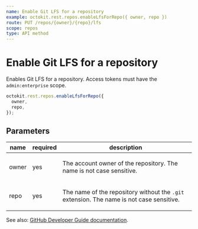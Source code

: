 ```yaml
---
name: Enable Git LFS for a repository
example: octokit.rest.repos.enableLfsForRepo({ owner, repo })
route: PUT /repos/{owner}/{repo}/lfs
scope: repos
type: API method
---
```


# Enable Git LFS for a repository

Enables Git LFS for a repository. Access tokens must have the `admin:enterprise` scope.

```js
octokit.rest.repos.enableLfsForRepo({
  owner,
  repo,
});
```

## Parameters

<table>
  <thead>
    <tr>
      <th>name</th>
      <th>required</th>
      <th>description</th>
    </tr>
  </thead>
  <tbody>
    <tr><td>owner</td><td>yes</td><td>

The account owner of the repository. The name is not case sensitive.

</td></tr>
<tr><td>repo</td><td>yes</td><td>

The name of the repository without the `.git` extension. The name is not case sensitive.

</td></tr>
  </tbody>
</table>

See also: [GitHub Developer Guide documentation](https://docs.github.com/rest/reference/repos#enable-git-lfs-for-a-repository).
